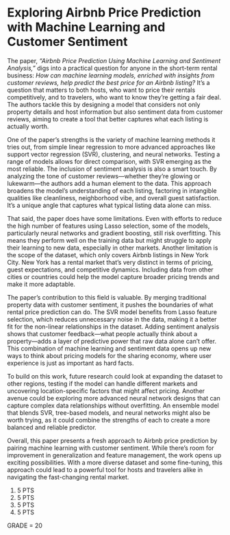 # Exploring Airbnb Price Prediction with Machine Learning and Customer Sentiment

The paper, *“Airbnb Price Prediction Using Machine Learning and Sentiment Analysis,”* digs into a practical question for anyone in the short-term rental business: *How can machine learning models, enriched with insights from customer reviews, help predict the best price for an Airbnb listing?* It’s a question that matters to both hosts, who want to price their rentals competitively, and to travelers, who want to know they’re getting a fair deal. The authors tackle this by designing a model that considers not only property details and host information but also sentiment data from customer reviews, aiming to create a tool that better captures what each listing is actually worth.

One of the paper’s strengths is the variety of machine learning methods it tries out, from simple linear regression to more advanced approaches like support vector regression (SVR), clustering, and neural networks. Testing a range of models allows for direct comparison, with SVR emerging as the most reliable. The inclusion of sentiment analysis is also a smart touch. By analyzing the tone of customer reviews—whether they’re glowing or lukewarm—the authors add a human element to the data. This approach broadens the model’s understanding of each listing, factoring in intangible qualities like cleanliness, neighborhood vibe, and overall guest satisfaction. It’s a unique angle that captures what typical listing data alone can miss.

That said, the paper does have some limitations. Even with efforts to reduce the high number of features using Lasso selection, some of the models, particularly neural networks and gradient boosting, still risk overfitting. This means they perform well on the training data but might struggle to apply their learning to new data, especially in other markets. Another limitation is the scope of the dataset, which only covers Airbnb listings in New York City. New York has a rental market that’s very distinct in terms of pricing, guest expectations, and competitive dynamics. Including data from other cities or countries could help the model capture broader pricing trends and make it more adaptable.

The paper’s contribution to this field is valuable. By merging traditional property data with customer sentiment, it pushes the boundaries of what rental price prediction can do. The SVR model benefits from Lasso feature selection, which reduces unnecessary noise in the data, making it a better fit for the non-linear relationships in the dataset. Adding sentiment analysis shows that customer feedback—what people actually think about a property—adds a layer of predictive power that raw data alone can’t offer. This combination of machine learning and sentiment data opens up new ways to think about pricing models for the sharing economy, where user experience is just as important as hard facts.

To build on this work, future research could look at expanding the dataset to other regions, testing if the model can handle different markets and uncovering location-specific factors that might affect pricing. Another avenue could be exploring more advanced neural network designs that can capture complex data relationships without overfitting. An ensemble model that blends SVR, tree-based models, and neural networks might also be worth trying, as it could combine the strengths of each to create a more balanced and reliable predictor.

Overall, this paper presents a fresh approach to Airbnb price prediction by pairing machine learning with customer sentiment. While there’s room for improvement in generalization and feature management, the work opens up exciting possibilities. With a more diverse dataset and some fine-tuning, this approach could lead to a powerful tool for hosts and travelers alike in navigating the fast-changing rental market.


1) 5 PTS
2) 5 PTS
3) 5 PTS
4) 5 PTS

GRADE = 20